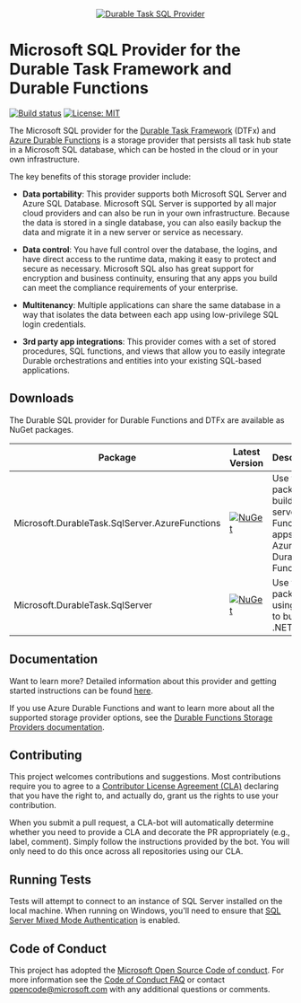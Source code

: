 ﻿<p align="center">
  <a href="https://microsoft.github.io/durabletask-mssql/">
    <img alt="Durable Task SQL Provider" src="./docs/media/logo.png">
  </a>
</p>

# Microsoft SQL Provider for the Durable Task Framework and Durable Functions

[![Build status](https://github.com/microsoft/durabletask-mssql/workflows/Build%20and%20Test/badge.svg)](https://github.com/microsoft/durabletask-mssql/actions?workflow=Build+and+Test)
[![License: MIT](https://img.shields.io/badge/License-MIT-blue.svg)](https://opensource.org/licenses/MIT)

The Microsoft SQL provider for the [Durable Task Framework](https://github.com/Azure/durabletask) (DTFx) and [Azure Durable Functions](https://docs.microsoft.com/azure/azure-functions/durable/durable-functions-overview) is a storage provider that persists all task hub state in a Microsoft SQL database, which can be hosted in the cloud or in your own infrastructure.

The key benefits of this storage provider include:

* **Data portability**: This provider supports both Microsoft SQL Server and Azure SQL Database. Microsoft SQL Server is supported by all major cloud providers and can also be run in your own infrastructure. Because the data is stored in a single database, you can also easily backup the data and migrate it in a new server or service as necessary.

* **Data control**: You have full control over the database, the logins, and have direct access to the runtime data, making it easy to protect and secure as necessary. Microsoft SQL also has great support for encryption and business continuity, ensuring that any apps you build can meet the compliance requirements of your enterprise.

* **Multitenancy**: Multiple applications can share the same database in a way that isolates the data between each app using low-privilege SQL login credentials.

* **3rd party app integrations**: This provider comes with a set of stored procedures, SQL functions, and views that allow you to easily integrate Durable orchestrations and entities into your existing SQL-based applications.

## Downloads

The Durable SQL provider for Durable Functions and DTFx are available as NuGet packages.

| Package | Latest Version | Description |
| ------- | -------------- | ----------- |
| Microsoft.DurableTask.SqlServer.AzureFunctions | [![NuGet](https://img.shields.io/nuget/v/Microsoft.DurableTask.SqlServer.AzureFunctions.svg?style=flat)](https://www.nuget.org/packages/Microsoft.DurableTask.SqlServer.AzureFunctions/) | Use this package if building serverless Function apps with Azure Durable Functions. |
| Microsoft.DurableTask.SqlServer | [![NuGet](https://img.shields.io/nuget/v/Microsoft.DurableTask.SqlServer.svg?style=flat)](https://www.nuget.org/packages/Microsoft.DurableTask.SqlServer/) | Use this package if using DTFx to build .NET apps. |

## Documentation

Want to learn more? Detailed information about this provider and getting started instructions can be found [here](https://microsoft.github.io/durabletask-mssql/).

If you use Azure Durable Functions and want to learn more about all the supported storage provider options, see the [Durable Functions Storage Providers documentation](https://docs.microsoft.com/azure/azure-functions/durable/durable-functions-storage-providers).

## Contributing

This project welcomes contributions and suggestions. Most contributions require you to agree to a [Contributor License Agreement (CLA)](https://cla.microsoft.com) declaring that you have the right to, and actually do, grant us the rights to use your contribution.

When you submit a pull request, a CLA-bot will automatically determine whether you need to provide a CLA and decorate the PR appropriately (e.g., label, comment). Simply follow the instructions provided by the bot. You will only need to do this once across all repositories using our CLA.

## Running Tests

Tests will attempt to connect to an instance of SQL Server installed on the local machine. When running on Windows, you'll need to ensure that [SQL Server Mixed Mode Authentication](https://docs.microsoft.com/ensql/database-engine/configure-windows/change-server-authentication-mode) is enabled.

## Code of Conduct

 This project has adopted the [Microsoft Open Source Code of conduct](https://opensource.microsoft.com/codeofconduct/).
 For more information see the [Code of Conduct FAQ](https://opensource.microsoft.com/codeofconduct/faq/) or contact [opencode@microsoft.com](mailto:opencode@microsoft.com) with any additional questions or comments.
